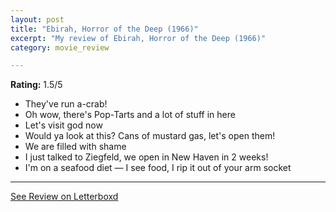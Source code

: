 ```yaml
---
layout: post
title: "Ebirah, Horror of the Deep (1966)"
excerpt: "My review of Ebirah, Horror of the Deep (1966)"
category: movie_review

---
```


**Rating:** 1.5/5

* They've run a-crab!
* Oh wow, there's Pop-Tarts and a lot of stuff in here
* Let's visit god now
* Would ya look at this? Cans of mustard gas, let's open them!
* We are filled with shame
* I just talked to Ziegfeld, we open in New Haven in 2 weeks!
* I'm on a seafood diet — I see food, I rip it out of your arm socket

<hr>

[See Review on Letterboxd](https://boxd.it/4H1Q8H)
